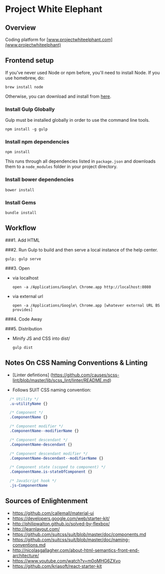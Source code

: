 # Project White Elephant

## Overview
Coding platform for [www.projectwhiteelphant.com](www.projectwhiteelphant)

## Frontend setup
If you've never used Node or npm before, you'll need to install Node.
If you use homebrew, do:

`brew install node`

Otherwise, you can download and install from [here](http://nodejs.org/download/).

### Install Gulp Globally

Gulp must be installed globally in order to use the command line tools.

`npm install -g gulp`

### Install npm dependencies

`npm install`

This runs through all dependencies listed in `package.json` and downloads them
to a `node_modules` folder in your project directory.

### Install bower dependencies

`bower install`

### Install Gems

`bundle install`

## Workflow

###1. Add HTML

###2. Run Gulp to build and then serve a local instance of the help center.

  ```shell
  gulp; gulp serve
  ```

###3. Open

- via localhost
  ```shell
  open -a /Applications/Google\ Chrome.app http://localhost:8080
  ```

- via external url
  ```shell
  open -a /Applications/Google\ Chrome.app [whatever external URL BS provides]
  ```

###4. Code Away

###5. Distribution
- Minify JS and CSS into dist/
  ```
  gulp dist
  ```

## Notes On CSS Naming Conventions & Linting
- [Linter defintions] (https://github.com/causes/scss-lint/blob/master/lib/scss_lint/linter/README.md)

- Follows SUIT CSS naming convention:
```css
  /* Utility */
  .u-utilityName {}

  /* Component */
  .ComponentName {}

  /* Component modifier */
  .ComponentName--modifierName {}

  /* Component descendant */
  .ComponentName-descendant {}

  /* Component descendant modifier */
  .ComponentName-descendant--modifierName {}

  /* Component state (scoped to component) */
  .ComponentName.is-stateOfComponent {}

  /* JavaScript hook */
  .js-ComponentName
```

## Sources of Enlightenment
- https://github.com/callemall/material-ui
- https://developers.google.com/web/starter-kit/
- http://philipwalton.github.io/solved-by-flexbox/
- http://learnlayout.com/
- https://github.com/suitcss/suit/blob/master/doc/components.md
- https://github.com/suitcss/suit/blob/master/doc/naming-conventions.md
- http://nicolasgallagher.com/about-html-semantics-front-end-architecture/
- https://www.youtube.com/watch?v=m0oMHG6ZXvo
- https://github.com/kriasoft/react-starter-kit
